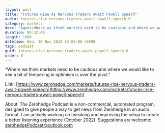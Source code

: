 ```yaml
---
layout: post
title: "Futures Rise As Nervous Traders Await Powell Speech"
audio: futures-rise-nervous-traders-await-powell-speech-0
category: markets
desc: "&quot;Where we think markets need to be cautious and where we would like to see a bit of tempering in optimism is over the pivot.&quot;"
duration: 00:32:40
length: 1960
datetime: Wed, 30 Nov 2022 13:09:00 +0000
tags: podcast
guid: futures-rise-nervous-traders-await-powell-speech-0
order: 0
---
```

&quot;Where we think markets need to be cautious and where we would like to see a bit of tempering in optimism is over the pivot.&quot;

Link: [https://www.zerohedge.com/markets/futures-rise-nervous-traders-await-powell-speech](https://www.zerohedge.com/markets/futures-rise-nervous-traders-await-powell-speech)

About: The Zerohedge Podcast is a non-commercial, automated program, designed to give people a way to get news from Zerohedge in an audio format.  I am actively working on tweaking and improving the setup to create a better listening experience (October 2022).  Suggestions are welcome: [zerohedgePodcast@outlook.com](mailto:zerohedgePodcast@outlook.com)